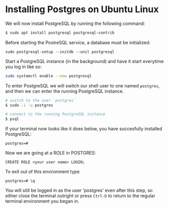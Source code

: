 # Installing Postgres on Ubuntu Linux

We will now install PostgreSQL by running the following command:

```bash
$ sudo apt install postgresql postgresql-contrib
```

Before starting the PostreSQL service, a database must be initialized:

```
sudo postgresql-setup --initdb --unit postgresql
```

Start a PostgreSQL instance (in the background) and have it start everytime you log in like so:

```bash
sudo systemctl enable --now postgresql
```

To enter PostgreSQL we will switch our shell user to one named `postgres`, and then we can enter the running PostgreSQL instance.

```bash
# switch to the user `postgres`
$ sudo -i -u postgres

# connect to the running PostgreSQL instance
$ psql
```

If your terminal now looks like it does below, you have succesfully installed PostgreSQL:

```
postgres=#
```

Now we are going at a ROLE in POSTGRES:

```
CREATE ROLE <your user name> LOGIN;
```

To exit out of this environment type

```
postgres=# \q
```

You will still be logged in as the user 'postgres' even after this step, so either close the terminal outright or press `Ctrl-D` to return to the regular terminal environment you began in.
